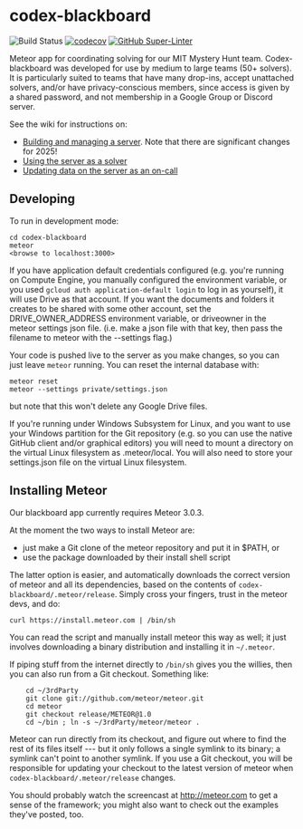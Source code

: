 # codex-blackboard

![Build Status](https://github.com/Torgen/codex-blackboard/actions/workflows/test.yml/badge.svg)
[![codecov](https://codecov.io/gh/Torgen/codex-blackboard/graph/badge.svg?token=FLDXAUZQ9M)](https://codecov.io/gh/Torgen/codex-blackboard)
[![GitHub Super-Linter](https://github.com/Torgen/codex-blackboard/workflows/Lint%20Code%20Base/badge.svg)](https://github.com/marketplace/actions/super-linter)

Meteor app for coordinating solving for our MIT Mystery Hunt team.
Codex-blackboard was developed for use by medium to large teams (50+ solvers).
It is particularly suited to teams that have many drop-ins, accept unattached
solvers, and/or have privacy-conscious members, since access is given by a
shared password, and not membership in a Google Group or Discord server.

See the wiki for instructions on:

- [Building and managing a server](./docs/Operations.md). Note that there are significant changes for 2025!
- [Using the server as a solver](./docs/Solving.md)
- [Updating data on the server as an on-call](./docs/Oncall.md)

## Developing

To run in development mode:

    cd codex-blackboard
    meteor
    <browse to localhost:3000>

If you have application default credentials configured (e.g. you're running on
Compute Engine, you manually configured the environment variable, or you used
`gcloud auth application-default login` to log in as yourself), it will use
Drive as that account. If you want the documents and folders it creates to be
shared with some other account, set the DRIVE_OWNER_ADDRESS environment
variable, or driveowner in the meteor settings json file. (i.e. make a json
file with that key, then pass the filename to meteor with the --settings flag.)

Your code is pushed live to the server as you make changes, so
you can just leave `meteor` running. You can reset the internal database with:

    meteor reset
    meteor --settings private/settings.json

but note that this won't delete any Google Drive files.

If you're running under Windows Subsystem for Linux, and you want to use your
Windows partition for the Git repository (e.g. so you can use the native GitHub
client and/or graphical editors) you will need to mount a directory on the
virtual Linux filesystem as .meteor/local. You will also need to store your
settings.json file on the virtual Linux filesystem.

## Installing Meteor

Our blackboard app currently requires Meteor 3.0.3.

At the moment the two ways to install Meteor are:

- just make a Git clone of the meteor repository and put it in $PATH, or
- use the package downloaded by their install shell script

The latter option is easier, and automatically downloads the correct
version of meteor and all its dependencies, based on the contents of
`codex-blackboard/.meteor/release`. Simply cross your fingers, trust
in the meteor devs, and do:

    curl https://install.meteor.com | /bin/sh

You can read the script and manually install meteor this way as well;
it just involves downloading a binary distribution and installing it
in `~/.meteor`.

If piping stuff from the internet directly to `/bin/sh` gives you the
willies, then you can also run from a Git checkout. Something like:

```
    cd ~/3rdParty
    git clone git://github.com/meteor/meteor.git
    cd meteor
    git checkout release/METEOR@1.0
    cd ~/bin ; ln -s ~/3rdParty/meteor/meteor .
```

Meteor can run directly from its checkout, and figure out where to
find the rest of its files itself --- but it only follows a single symlink
to its binary; a symlink can't point to another symlink. If you use a
Git checkout, you will be responsible for updating your checkout to
the latest version of meteor when `codex-blackboard/.meteor/release`
changes.

You should probably watch the screencast at <http://meteor.com> to get a sense
of the framework; you might also want to check out the examples they've
posted, too.
